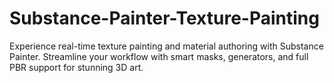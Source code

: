 # Substance-Painter-Texture-Painting
Experience real-time texture painting and material authoring with Substance Painter. Streamline your workflow with smart masks, generators, and full PBR support for stunning 3D art.
